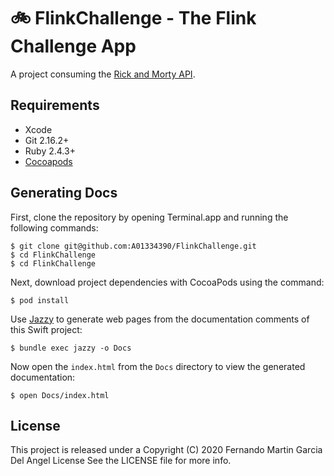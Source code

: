 # 🚲 FlinkChallenge - The Flink Challenge App

A project consuming the
[Rick and Morty API](https://rickandmortyapi.com).

## Requirements

- Xcode
- Git 2.16.2+
- Ruby 2.4.3+
- [Cocoapods](https://cocoapods.org)

## Generating Docs

First, clone the repository by opening Terminal.app
and running the following commands:

```terminal
$ git clone git@github.com:A01334390/FlinkChallenge.git
$ cd FlinkChallenge
$ cd FlinkChallenge
```

Next, download project dependencies with CocoaPods using the command:

```terminal
$ pod install
```

Use [Jazzy](https://github.com/realm/jazzy)
to generate web pages from the documentation comments of this Swift project:

```terminal
$ bundle exec jazzy -o Docs
```

Now open the `index.html` from the `Docs` directory
to view the generated documentation:

```terminal
$ open Docs/index.html
```

## License

This project is released under a Copyright (C) 2020 Fernando Martin Garcia Del Angel License 
See the LICENSE file for more info.
